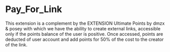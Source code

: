 # Pay_For_Link
This extension is a complement by the EXTENSION Ultimate Points by dmzx &amp; posey with which we have the ability to create external links, accessible only if the points balance of the user is positive. Once accessed, points are deducted of user account and add points for 50% of the cost to the creator of the link.
